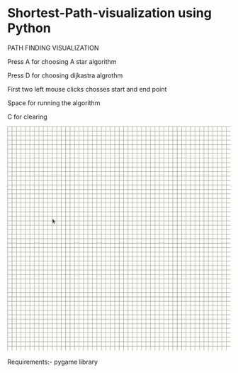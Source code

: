 # Shortest-Path-visualization using Python
PATH FINDING VISUALIZATION

Press A for choosing A star algorithm

Press D for choosing dijkastra algrothm

First two left mouse clicks chosses start and end point

Space for running the algorithm

C for clearing 

![path finding visualization](https://github.com/snailsgit/Shortest-Path-visualization/blob/main/visual.gif)

Requirements:- pygame library
